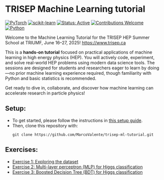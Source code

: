 # TRISEP Machine Learning tutorial
[![PyTorch](https://img.shields.io/badge/PyTorch-1.13%2B-ee4c2c.svg)](https://pytorch.org/)
[![scikit-learn](https://img.shields.io/badge/scikit--learn-1.3%2B-f7931e.svg)](https://scikit-learn.org/)
[![Status: Active](https://img.shields.io/badge/status-active-brightgreen.svg)]()
[![Contributions Welcome](https://img.shields.io/badge/contributions-welcome-blue.svg)]()
[![Python](https://img.shields.io/badge/python-3.12%2B-blue.svg)]()

Welcome to the Machine Learning Tutorial for the TRISEP HEP Summer School at TRIUMF, June 16–27, 2025!
https://www.trisep.ca

This is a **hands-on tutorial** focused on practical applications of machine learning in high energy physics (HEP). You will actively code, experiment, and solve real-world HEP problems using modern data science tools. The sessions are designed for students and researchers eager to learn by doing—no prior machine learning experience required, though familiarity with Python and basic statistics is recommended.

Get ready to dive in, collaborate, and discover how machine learning can accelerate research in particle physics!

## Setup:

- To get started, please follow the instructions in [this setup guide](https://github.com/TRISEP-2025-ML-tutorials/Intro-notebooks/blob/main/SETTING_UP.md).
- Then, clone this repository with:
  ```
  git clone https://github.com/MarcoValente/trisep-ml-tutorial.git
  ```

## Exercises:
- [Exercise 1: Exploring the dataset](notes/exercise1.md)
- [Exercise 2: Multi-layer perceptron (MLP) for Higgs classification](notes/exercise2.md)
- [Exercise 3: Boosted Decision Tree (BDT) for Higgs classification](notes/exercise3.md)